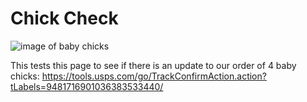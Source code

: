 # Chick Check 


![image of baby chicks](https://backyardpoultry.iamcountryside.com/wp-content/uploads/sites/3/2019/03/iStock-500613119-e1485272060310.jpg)

This tests this page to see if there is an update to our order of 4 baby chicks: https://tools.usps.com/go/TrackConfirmAction.action?tLabels=9481716901036383533440/
